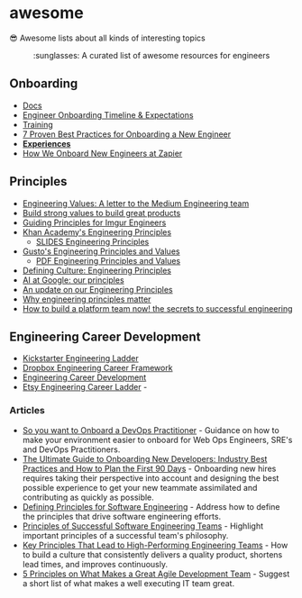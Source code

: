 # awesome
😎 Awesome lists about all kinds of interesting topics

<p align="center">
  :sunglasses: A curated list of awesome resources for engineers
</p>

## Onboarding

* [Docs](https://github.com/greenelab/onboarding)
* [Engineer Onboarding Timeline & Expectations](https://docs.mattermost.com/process/engineer-expectations.html)
* [Training](https://docs.mattermost.com/process/training.html)
* [7 Proven Best Practices for Onboarding a New Engineer](https://blog.newrelic.com/culture/engineer-onboarding-best-practices/) 
* [**Experiences**](https://www.quora.com/What-is-the-onboarding-process-like-for-new-engineers-at-Quora)
* [How We Onboard New Engineers at Zapier](https://zapier.com/engineering/engineer-onboarding/)

## Principles
* [Engineering Values: A letter to the Medium Engineering team](https://medium.engineering/engineering-values-7143c0db0bd6)
* [Build strong values to build great products](https://blog.intercom.com/the-engineering-values-we-live-by/)
* [Guiding Principles for Imgur Engineers](https://blog.imgur.com/2018/02/13/guiding-principles-for-imgur-engineers/)
* [Khan Academy's Engineering Principles](http://engineering.khanacademy.org/posts/engineering-principles.htm)
    * [SLIDES Engineering Principles](https://docs.google.com/presentation/d/1ZQ-HTuH38L8sf4ZObfJNlESpzYIPAP6QFe30qOqE8DA/view)
* [Gusto's Engineering Principles and Values](https://engineering.gusto.com/our-engineering-values-and-principles/)
    * [PDF Engineering Principles and Values](https://app.gusto.com/static/engineering-principles-and-values.pdf)
* [Defining Culture: Engineering Principles](https://blog.navapbc.com/defining-engineering-culture-engineering-principles-558d2b4c5950)
* [AI at Google: our principles](https://blog.google/topics/ai/ai-principles/)
* [An update on our Engineering Principles](https://medium.com/@SkyscannerEng/an-update-on-our-engineering-principles-80405a96383a)
* [Why engineering principles matter](https://github.com/Skyscanner/engineering-principles)
* [How to build a platform team now! the secrets to successful engineering](https://hackernoon.com/how-to-build-a-platform-team-now-the-secrets-to-successful-engineering-8a9b6a4d2c8)

## Engineering Career Development
* [Kickstarter Engineering Ladder](https://gist.github.com/jamtur01/aef437a79fee5a9cefdc)
* [Dropbox Engineering Career Framework](https://dropbox.github.io/dbx-career-framework/overview.html)
* [Engineering Career Development](https://about.gitlab.com/handbook/engineering/career-development/)
* [Etsy Engineering Career Ladder](https://etsy.github.io/Etsy-Engineering-Career-Ladder/) - 

### Articles
* [So you want to Onboard a DevOps Practitioner](https://github.com/actionjack/so-you-want-to-onboard-a-devops-engineer) - Guidance on how to make your environment easier to onboard for Web Ops Engineers, SRE's and DevOps Practitioners.
* [The Ultimate Guide to Onboarding New Developers: Industry Best Practices and How to Plan the First 90 Days](https://codesubmit.io/blog/guide-to-onboarding-developers/) - Onboarding new hires requires taking their perspective into account and designing the best possible experience to get your new teammate assimilated and contributing as quickly as possible. 
* [Defining Principles for Software Engineering](https://medium.com/the-plain-programmer/defining-principles-for-software-engineering-e88c069a0446) - Address how to define the principles that drive software engineering efforts.
* [Principles of Successful Software Engineering Teams](https://blog.brunomiranda.com/principles-of-successful-software-engineering-teams-41a65bfd56b3) - Highlight important principles of a successful team's philosophy.
* [Key Principles That Lead to High-Performing Engineering Teams](https://www.hugeinc.com/articles/key-principles-that-lead-to-high-performing-engineering-teams) - How to build a culture that consistently delivers a quality product, shortens lead times, and improves continuously.
* [5 Principles on What Makes a Great Agile Development Team](http://blogs.starcio.com/2015/04/principles-great-agile-development-team.html) - Suggest a short list of what makes a well executing IT team great.

